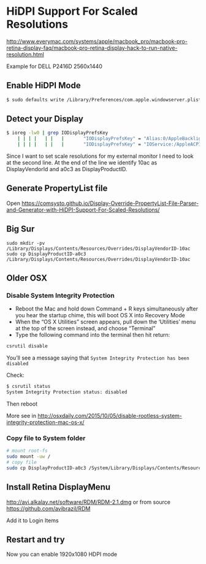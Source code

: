 # HiDPI Support For Scaled Resolutions

http://www.everymac.com/systems/apple/macbook_pro/macbook-pro-retina-display-faq/macbook-pro-retina-display-hack-to-run-native-resolution.html

Example for DELL P2416D 2560x1440

## Enable HiDPI Mode

```sh
$ sudo defaults write /Library/Preferences/com.apple.windowserver.plist DisplayResolutionEnabled -bool true
```

## Detect your Display

```sh
$ ioreg -lw0 | grep IODisplayPrefsKey
    | | | |   | |   |       "IODisplayPrefsKey" = "Alias:0/AppleBacklightDisplay-610-a00e"
    | | | |   | |   |       "IODisplayPrefsKey" = "IOService:/AppleACPIPlatformExpert/PCI0@0/AppleACPIPCI/P0P2@1/IOPP/GFX0@0/NVDA,Display-D@3/NVDA/display0/AppleDisplay-10ac-a0c3"
```

Since I want to set scale resolutions for my external monitor I need to look at the second line. At the end of the line we identify 10ac as DisplayVendorId and a0c3 as DisplayProductID.

## Generate PropertyList file

Open https://comsysto.github.io/Display-Override-PropertyList-File-Parser-and-Generator-with-HiDPI-Support-For-Scaled-Resolutions/

## Big Sur

```
sudo mkdir -pv /Library/Displays/Contents/Resources/Overrides/DisplayVendorID-10ac
sudo cp DisplayProductID-a0c3 /Library/Displays/Contents/Resources/Overrides/DisplayVendorID-10ac
```

## Older OSX

### Disable System Integrity Protection

* Reboot the Mac and hold down Command + R keys simultaneously after you hear the startup chime, this will boot OS X into Recovery Mode
* When the “OS X Utilities” screen appears, pull down the ‘Utilities’ menu at the top of the screen instead, and choose “Terminal”
* Type the following command into the terminal then hit return:

```sh
csrutil disable
```

You’ll see a message saying that `System Integrity Protection has been disabled`

Check:
```sh
$ csrutil status
System Integrity Protection status: disabled
```

Then reboot

More see in http://osxdaily.com/2015/10/05/disable-rootless-system-integrity-protection-mac-os-x/

### Copy file to System folder

```sh
# mount root-fs
sudo mount -uw /
# copy file
sudo cp DisplayProductID-a0c3 /System/Library/Displays/Contents/Resources/Overrides/DisplayVendorID-10ac/DisplayProductID-a0c3
```

## Install Retina DisplayMenu

http://avi.alkalay.net/software/RDM/RDM-2.1.dmg or from source https://github.com/avibrazil/RDM

Add it to Login Items

## Restart and try

Now you can enable 1920x1080 HDPI mode
